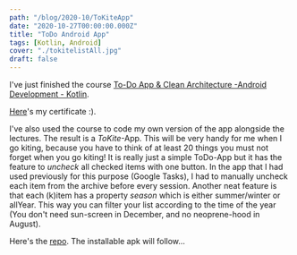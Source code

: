 ```yaml
---
path: "/blog/2020-10/ToKiteApp"
date: "2020-10-27T00:00:00.000Z"
title: "ToDo Android App"
tags: [Kotlin, Android]
cover: "./tokitelistAll.jpg"
draft: false
---
```


I've just finished the course [To-Do App & Clean Architecture -Android Development - Kotlin](https://www.udemy.com/course/to-do-app-clean-architecture-android-development-kotlin/). 

[Here]("https://www.nikoop.de/static/2e7cbc6f93033386e66b6369f6262cfd/udemyCertificate_ToDoAppKotlin.pdf")'s my certificate :).

I've also used the course to code my own version of the app alongside the lectures. The result is a _ToKite_-App. This will be very handy for me when I go kiting, because you have to think of at least 20 things you must not forget when you go kiting! 
It is really just a simple ToDo-App but it has the feature to _uncheck_ all checked items with one button. In the app that I had used previously for this purpose (Google Tasks), I had to manually uncheck each item from the archive before every session.
Another neat feature is that each (k)item has a property _season_ which is either summer/winter or allYear. This way you can filter your list according to the time of the year (You don't need sun-screen in December, and no neoprene-hood in August).

Here's the [repo](https://github.com/PremKolar/Kitems). The installable apk will follow...
